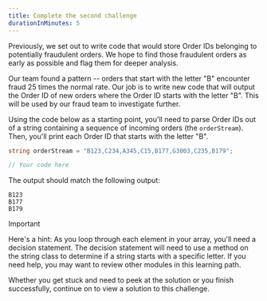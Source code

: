 ```yaml
---
title: Complete the second challenge
durationInMinutes: 5
---
```


Previously, we set out to write code that would store Order IDs belonging to potentially fraudulent orders. We hope to find those fraudulent orders as early as possible and flag them for deeper analysis.

Our team found a pattern -- orders that start with the letter "B" encounter fraud 25 times the normal rate. Our job is to write new code that will output the Order ID of new orders where the Order ID starts with the letter "B". This will be used by our fraud team to investigate further.

Using the code below as a starting point, you'll need to parse Order IDs out of a string containing a sequence of incoming orders (the `orderStream`). Then, you'll print each Order ID that starts with the letter "B".

```c#
string orderStream = "B123,C234,A345,C15,B177,G3003,C235,B179";

// Your code here
```

The output should match the following output:

```Output
B123
B177
B179

```

> [!IMPORTANT]
> Here's a hint: As you loop through each element in your array, you'll need a decision statement. The decision statement will need to use a method on the string class to determine if a string starts with a specific letter. If you need help, you may want to review other modules in this learning path.

Whether you get stuck and need to peek at the solution or you finish successfully, continue on to view a solution to this challenge.